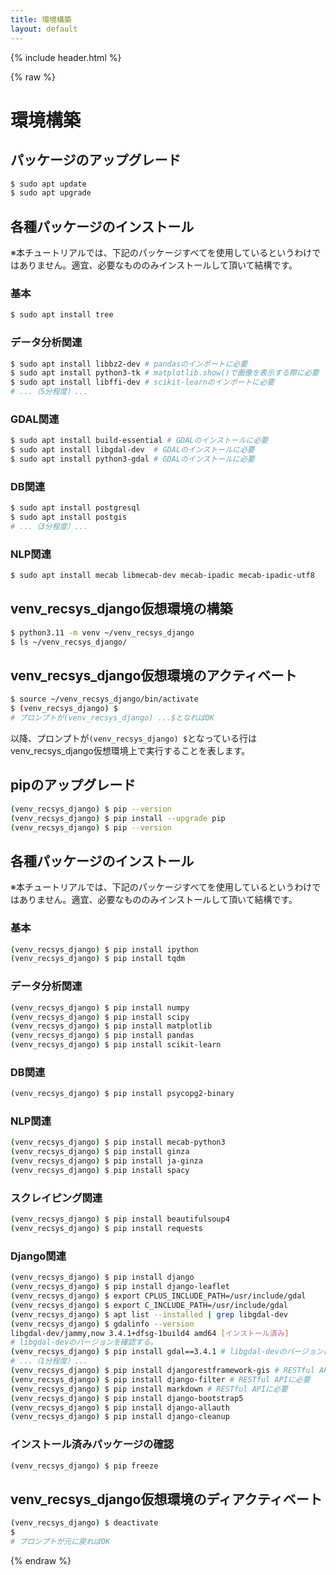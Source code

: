 ```yaml
---
title: 環境構築
layout: default
---
```


{% include header.html %}

{% raw %}

# 環境構築

## パッケージのアップグレード
```bash
$ sudo apt update
$ sudo apt upgrade
```

## 各種パッケージのインストール

※本チュートリアルでは、下記のパッケージすべてを使用しているというわけではありません。適宜、必要なもののみインストールして頂いて結構です。

### 基本
```bash
$ sudo apt install tree
```

### データ分析関連
```bash
$ sudo apt install libbz2-dev # pandasのインポートに必要
$ sudo apt install python3-tk # matplotlib.show()で画像を表示する際に必要
$ sudo apt install libffi-dev # scikit-learnのインポートに必要
# ...（5分程度）...
```

### GDAL関連
```bash
$ sudo apt install build-essential # GDALのインストールに必要
$ sudo apt install libgdal-dev	# GDALのインストールに必要
$ sudo apt install python3-gdal	# GDALのインストールに必要
```

### DB関連
```bash
$ sudo apt install postgresql
$ sudo apt install postgis
# ...（3分程度）...
```

### NLP関連
```bash
$ sudo apt install mecab libmecab-dev mecab-ipadic mecab-ipadic-utf8
```

## venv_recsys_django仮想環境の構築
```bash
$ python3.11 -m venv ~/venv_recsys_django
$ ls ~/venv_recsys_django/
```

## venv_recsys_django仮想環境のアクティベート
```bash
$ source ~/venv_recsys_django/bin/activate
$ (venv_recsys_django) $
# プロンプトが(venv_recsys_django) ...$となればOK
```

以降、プロンプトが`(venv_recsys_django) $`となっている行はvenv_recsys_django仮想環境上で実行することを表します。

## pipのアップグレード
```bash
(venv_recsys_django) $ pip --version
(venv_recsys_django) $ pip install --upgrade pip
(venv_recsys_django) $ pip --version
```

## 各種パッケージのインストール

※本チュートリアルでは、下記のパッケージすべてを使用しているというわけではありません。適宜、必要なもののみインストールして頂いて結構です。

### 基本
```bash
(venv_recsys_django) $ pip install ipython
(venv_recsys_django) $ pip install tqdm
```

### データ分析関連
```bash
(venv_recsys_django) $ pip install numpy
(venv_recsys_django) $ pip install scipy
(venv_recsys_django) $ pip install matplotlib
(venv_recsys_django) $ pip install pandas
(venv_recsys_django) $ pip install scikit-learn
```

### DB関連
```bash
(venv_recsys_django) $ pip install psycopg2-binary
```

### NLP関連
```bash
(venv_recsys_django) $ pip install mecab-python3
(venv_recsys_django) $ pip install ginza
(venv_recsys_django) $ pip install ja-ginza
(venv_recsys_django) $ pip install spacy
```

### スクレイピング関連
```bash
(venv_recsys_django) $ pip install beautifulsoup4
(venv_recsys_django) $ pip install requests
```

### Django関連
```bash
(venv_recsys_django) $ pip install django
(venv_recsys_django) $ pip install django-leaflet
(venv_recsys_django) $ export CPLUS_INCLUDE_PATH=/usr/include/gdal
(venv_recsys_django) $ export C_INCLUDE_PATH=/usr/include/gdal
(venv_recsys_django) $ apt list --installed | grep libgdal-dev
(venv_recsys_django) $ gdalinfo --version
libgdal-dev/jammy,now 3.4.1+dfsg-1build4 amd64 [インストール済み]
# libgdal-devのバージョンを確認する。
(venv_recsys_django) $ pip install gdal==3.4.1 # libgdal-devのバージョンに合わせる # GeoDjangoに必要
# ...（1分程度）...
(venv_recsys_django) $ pip install djangorestframework-gis # RESTful APIに必要
(venv_recsys_django) $ pip install django-filter # RESTful APIに必要
(venv_recsys_django) $ pip install markdown # RESTful APIに必要
(venv_recsys_django) $ pip install django-bootstrap5
(venv_recsys_django) $ pip install django-allauth
(venv_recsys_django) $ pip install django-cleanup
```

### インストール済みパッケージの確認
```bash
(venv_recsys_django) $ pip freeze
```

## venv_recsys_django仮想環境のディアクティベート
```bash
(venv_recsys_django) $ deactivate
$
# プロンプトが元に戻ればOK
```

{% endraw %}
